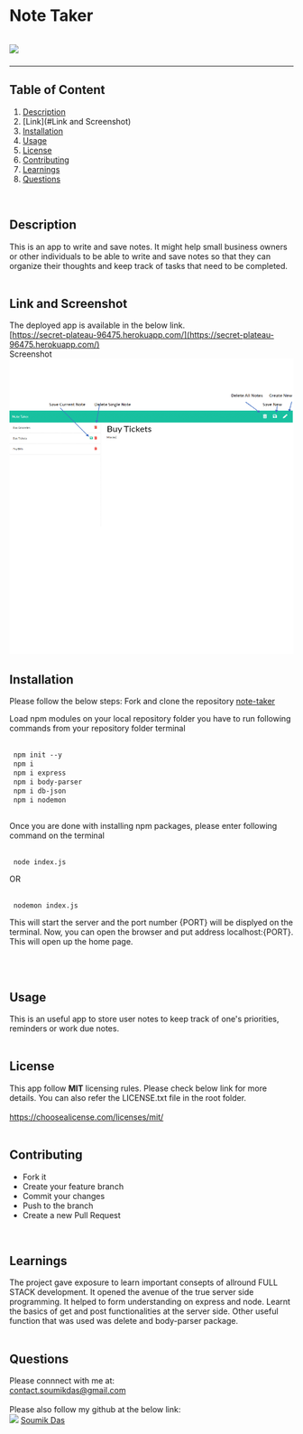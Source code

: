# Note Taker     
  ## ![](https://img.shields.io/badge/license-MIT-yellowgreen)
<hr>  

  ## Table of Content
   1. [Description](#Description)
   2. [Link](#Link and Screenshot)
   3. [Installation](#Installation)
   4. [Usage](#Usage)
   5. [License](#License)
   6. [Contributing](#Contributing)
   7. [Learnings](#Learnings)
   8. [Questions](#Questions)  
   <br>

  ## Description <br>
  This is an app to write and save notes.
It might help small business owners or other individuals
to be able to write and save notes so that they can organize 
their thoughts and keep track of tasks that need to be completed.
<br>
  <br>

  ## Link and Screenshot <br>
  The deployed app is available in the below link. <br>
  [https://secret-plateau-96475.herokuapp.com/](https://secret-plateau-96475.herokuapp.com/) <br>
  Screenshot <br>
  ![](./public/assets/image/note-taker-screenshot.png)

  ## Installation <br>
  Please follow the below steps:
Fork and clone the repository [note-taker](https://github.com/dassoumik/note-taker)

Load npm modules on your local repository folder you have to run following commands from your repository folder terminal

```node

 npm init --y
 npm i
 npm i express
 npm i body-parser
 npm i db-json
 npm i nodemon
 
```
Once you are done with installing npm packages, please enter following command on the terminal

```node

 node index.js

```
   OR

```node

 nodemon index.js

```

This will start the server and the port number {PORT} will be displyed on the terminal.
Now, you can open the browser and put address localhost:{PORT}.
This will open up the home page.

 <br>
  <br>

  ## Usage <br>
  This is an useful app to store user notes
to keep track of one's priorities, reminders or work due notes.
 <br>
  <br>

  ## License <br>
  This app follow **MIT** licensing rules. Please check below link for more details.
  You can also refer the LICENSE.txt file in the root folder. <br> <br>
  https://choosealicense.com/licenses/mit/ <br>
  <br>

  ## Contributing <br>
   - Fork it
 - Create your feature branch
 - Commit your changes
 - Push to the branch
 - Create a new Pull Request <br>
  <br>

  ## Learnings <br>
  The project gave exposure to learn important consepts 
of allround FULL STACK development. It opened the avenue of the true server side 
programming. It helped to form understanding on express and node.
Learnt the basics of get and post functionalities at the server side.
Other useful function that was used was delete and body-parser package. <br>
  <br>

  ## Questions <br>
  Please connnect with me at: <br> contact.soumikdas@gmail.com <br> <br>
  Please also follow my github at the below link: <br>
 ![](https://img.shields.io/github/followers/dassoumik?style=social)     [Soumik Das](https://github.com/dassoumik)  


